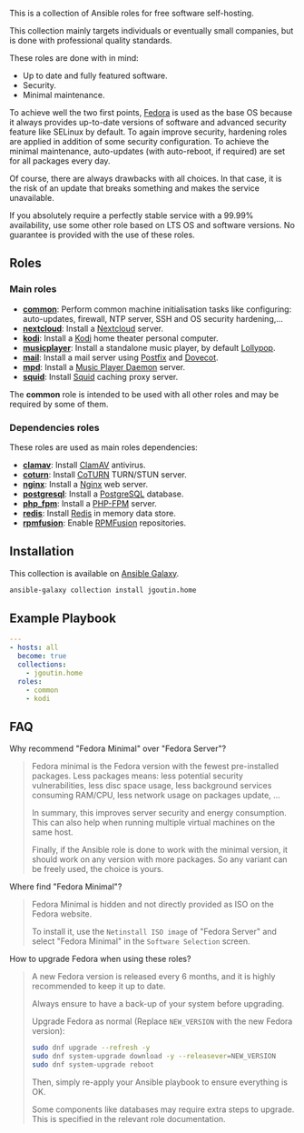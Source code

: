 This is a collection of Ansible roles for free software self-hosting.

This collection mainly targets individuals or eventually small companies, but is
done with professional quality standards.

These roles are done with in mind:

* Up to date and fully featured software.
* Security.
* Minimal maintenance.

To achieve well the two first points, [Fedora](https://getfedora.org/) is used
as the base OS because it always provides up-to-date versions of software and
advanced security feature like SELinux by default.
To again improve security, hardening roles are applied in addition of some
security configuration.
To achieve the minimal maintenance, auto-updates (with auto-reboot, if required)
are set for all packages every day.

Of course, there are always drawbacks with all choices. In that case, it is the
risk of an update that breaks something and makes the service unavailable.

If you absolutely require a perfectly stable service with a 99.99% availability,
use some other role based on LTS OS and software versions.
No guarantee is provided with the use of these roles.

## Roles

### Main roles

* [**common**](roles/common/README.md): Perform common machine initialisation tasks like
  configuring: auto-updates, firewall, NTP server, SSH and OS security
  hardening,...
* [**nextcloud**](roles/nextcloud/README.md): Install a
  [Nextcloud](https://nextcloud.com) server.
* [**kodi**](roles/kodi/README.md): Install a [Kodi](https://kodi.tv) home theater
  personal computer.
* [**musicplayer**](roles/musicplayer/README.md): Install a standalone music player, by 
  default [Lollypop](https://gitlab.gnome.org/World/lollypop).
* [**mail**](roles/mail/README.md): Install a mail server using
  [Postfix](http://www.postfix.org/) and [Dovecot](https://www.dovecot.org/).
* [**mpd**](roles/mpd/README.md): Install a
  [Music Player Daemon](https://www.musicpd.org/) server.
* [**squid**](roles/squid/README.md): Install [Squid](https://www.squid-cache.org) 
  caching proxy server.

The **common** role is intended to be used with all other roles and may be
required by some of them.

### Dependencies roles

These roles are used as main roles dependencies:

* [**clamav**](roles/clamav/README.md): Install [ClamAV](https://www.clamav.net)
  antivirus.
* [**coturn**](roles/coturn/README.md): Install 
  [CoTURN](https://github.com/coturn/coturn) TURN/STUN server.
* [**nginx**](roles/nginx/README.md): Install a [Nginx](https://nginx.org) web server.
* [**postgresql**](roles/postgresql/README.md): Install a
  [PostgreSQL](https://www.postgresql.org) database.
* [**php_fpm**](roles/php_fpm/README.md): Install a [PHP-FPM](https://php-fpm.org)
  server.
* [**redis**](roles/redis/README.md): Install [Redis](https://redis.io) in memory data
  store.
* [**rpmfusion**](roles/rpmfusion/README.md): Enable [RPMFusion](https://rpmfusion.org)
  repositories.

## Installation

This collection is available on
[Ansible Galaxy](https://galaxy.ansible.com/jgoutin/home).

```bash
ansible-galaxy collection install jgoutin.home
```

## Example Playbook

```yaml
---
- hosts: all
  become: true
  collections:
    - jgoutin.home
  roles:
    - common
    - kodi
```

## FAQ

Why recommend "Fedora Minimal" over "Fedora Server"?
> Fedora minimal is the Fedora version with the fewest pre-installed packages.
> Less packages means: less potential security vulnerabilities, less disc space 
> usage, less background services consuming RAM/CPU, less network usage on 
> packages update, ...
>
> In summary, this improves server security and energy consumption. 
> This can also help when running multiple virtual machines on the same host.
>
> Finally, if the Ansible role is done to work with the minimal version, it
> should work on any version with more packages. 
> So any variant can be freely used, the choice is yours.

Where find "Fedora Minimal"?
> Fedora Minimal is hidden and not directly provided as ISO on the Fedora 
> website.
>
> To install it, use the `Netinstall ISO image` of "Fedora Server" and select
> "Fedora Minimal" in the `Software Selection` screen.

How to upgrade Fedora when using these roles?
>A new Fedora version is released every 6 months, and it is highly recommended to 
>keep it up to date.
>
>Always ensure to have a back-up of your system before upgrading.
>
>Upgrade Fedora as normal (Replace `NEW_VERSION` with the new Fedora version):
>```bash
>sudo dnf upgrade --refresh -y
>sudo dnf system-upgrade download -y --releasever=NEW_VERSION
>sudo dnf system-upgrade reboot
>```
>
>Then, simply re-apply your Ansible playbook to ensure everything is OK.
>
>Some components like databases may require extra steps to upgrade. This is
>specified in the relevant role documentation.
>